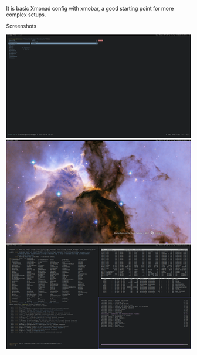 It is basic Xmonad config with xmobar, a good starting point for more complex setups.

Screenshots

![Screenshot](screen.png?raw=true "Clear")
![Screenshot](screen_1.png?raw=true "Terminals")
![Screenshot](screen_2.png?raw=true "Ranger")

